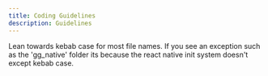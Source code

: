 ```yaml
---
title: Coding Guidelines
description: Guidelines
---
```


Lean towards kebab case for most file names. If you see an exception such as the 'gg_native' folder its because the react native init system doesn't except kebab case.